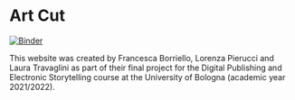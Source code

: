 # Art Cut
[![Binder](https://mybinder.org/badge_logo.svg)](https://mybinder.org/v2/gh/Fran-cesca/ArtCut.github.io/HEAD?urlpath=https%3A%2F%2Fgithub.com%2FFran-cesca%2FArtCut.github.io%2Fblob%2Fmain%2FArtCut.ipynb)

This website was created by Francesca Borriello, Lorenza Pierucci and Laura Travaglini as part of their final project for the Digital Publishing and Electronic Storytelling course at the University of Bologna (academic year 2021/2022).
